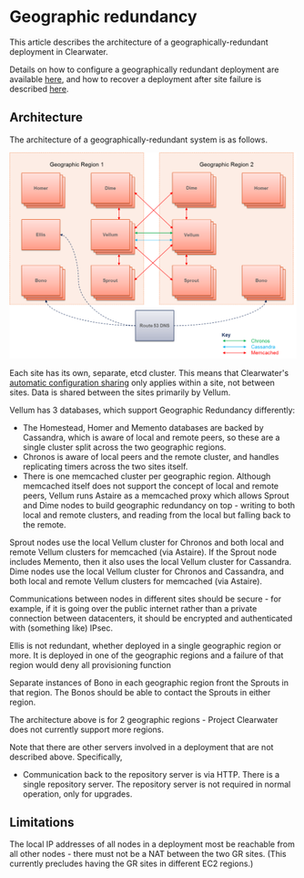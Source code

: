 # Geographic redundancy

This article describes the architecture of a geographically-redundant deployment in Clearwater.

Details on how to configure a geographically redundant deployment are available [here](http://clearwater.readthedocs.io/en/latest/Configuring_GR_deployments.html), and how to recover a deployment after site failure is described [here](http://clearwater.readthedocs.io/en/latest/Handling_Site_Failure.html).

## Architecture

The architecture of a geographically-redundant system is as follows.

![Simplified diagram of the GR architecture, showing how data is replicated between the two sites](img/Geographic_redundancy_diagram.png)

Each site has its own, separate, etcd cluster. This means that Clearwater's [automatic configuration sharing](Automatic_Clustering_Config_Sharing.md) only applies within a site, not between sites. Data is shared between the sites primarily by Vellum.

Vellum has 3 databases, which support Geographic Redundancy differently:
* The Homestead, Homer and Memento databases are backed by Cassandra, which is aware of local and remote peers, so these are a single cluster split across the two geographic regions.
* Chronos is aware of local peers and the remote cluster, and handles replicating timers across the two sites itself.
* There is one memcached cluster per geographic region. Although memcached itself does not support the concept of local and remote peers, Vellum runs Astaire as a memcached proxy which allows Sprout and Dime nodes to build geographic redundancy on top - writing to both local and remote clusters, and reading from the local but falling back to the remote.

Sprout nodes use the local Vellum cluster for Chronos and both local and remote Vellum clusters for memcached (via Astaire). If the Sprout node includes Memento, then it also uses the local Vellum cluster for Cassandra.
Dime nodes use the local Vellum cluster for Chronos and Cassandra, and both local and remote Vellum clusters for memcached (via Astaire).

Communications between nodes in different sites should be secure - for example, if it is going over the public internet rather than a private connection between datacenters, it should be encrypted and authenticated with (something like) IPsec.

Ellis is not redundant, whether deployed in a single geographic region or more. It is deployed in one of the geographic regions and a failure of that region would deny all provisioning function

Separate instances of Bono in each geographic region front the Sprouts in that region. The Bonos should be able to contact the Sprouts in either region.

The architecture above is for 2 geographic regions - Project Clearwater does not currently support more regions.

Note that there are other servers involved in a deployment that are not described above. Specifically,

* Communication back to the repository server is via HTTP. There is a single repository server. The repository server is not required in normal operation, only for upgrades.

## Limitations

The local IP addresses of all nodes in a deployment most be reachable from all other nodes - there must not be a NAT between the two GR sites. (This currently precludes having the GR sites in different EC2 regions.)
